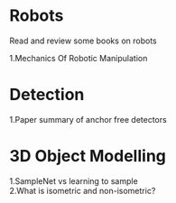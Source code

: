 # Robots
Read and review some books on robots

1.Mechanics Of Robotic Manipulation

# Detection
1.Paper summary of anchor free detectors

# 3D Object Modelling
1.SampleNet vs learning to sample  
2.What is isometric and non-isometric?
